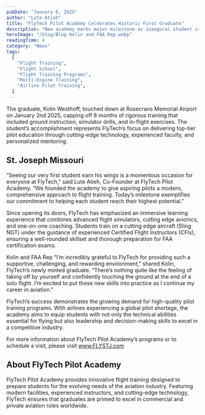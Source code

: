 ```yaml
---
pubDate: "January 6, 2025"
author: "Lute Atieh"
title: "FlyTech Pilot Academy Celebrates Historic First Graduate"
description: "New academy marks major milestone as inaugural student is issued license by FAA."
heroImage: "/blog/Blog Kolin and FAA Rep.webp"
readingTime: 4
category: "News"
tags:
  [
    "Flight Training",
    "Flight School",
    "Flight Training Programs",
    "Multi-Engine Training",
    "Airline Pilot Training",
  ]
---
```


The graduate, Kolin Westhoff, touched down at Rosecrans Memorial Airport on January 2nd 2025, capping off 8 months of rigorous training that included ground instruction, simulator drills, and in-flight exercises. The student’s accomplishment represents FlyTech’s focus on delivering top-tier pilot education through cutting-edge technology, experienced faculty, and personalized mentoring.

## St. Joseph Missouri

“Seeing our very first student earn his wings is a momentous occasion for everyone at FlyTech,” said Lute Atieh, Co-Founder at FlyTech Pilot Academy. “We founded the academy to give aspiring pilots a modern, comprehensive approach to flight training. Today’s milestone exemplifies our commitment to helping each student reach their highest potential.”

Since opening its doors, FlyTech has emphasized an immersive learning experience that combines advanced flight simulators, cutting edge avionics, and one-on-one coaching. Students train on a cutting edge aircraft (Sling NGT) under the guidance of experienced Certified Flight Instructors (CFIs), ensuring a well-rounded skillset and thorough preparation for FAA certification exams.

Kolin and FAA Rep
“I’m incredibly grateful to FlyTech for providing such a supportive, challenging, and rewarding environment,” shared Kolin, FlyTech’s newly minted graduate. “There’s nothing quite like the feeling of taking off by yourself and confidently touching the ground at the end of a solo flight. I’m excited to put these new skills into practice as I continue my career in aviation.”

FlyTech’s success demonstrates the growing demand for high-quality pilot training programs. With airlines experiencing a global pilot shortage, the academy aims to equip students with not only the technical abilities essential for flying but also leadership and decision-making skills to excel in a competitive industry.

For more information about FlyTech Pilot Academy’s programs or to schedule a visit, please visit www.FLYSTJ.com

## About FlyTech Pilot Academy

FlyTech Pilot Academy provides innovative flight training designed to prepare students for the evolving needs of the aviation industry. Featuring modern facilities, experienced instructors, and cutting-edge technology, FlyTech ensures that graduates are primed to excel in commercial and private aviation roles worldwide.
